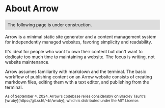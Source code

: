 # About Arrow

<p style="background: #ddd; padding: 0.5rem">
  The following page is under construction.
</p>


Arrow is a minimal static site generator and a content management 
system for independently managed websites, 
favoring simplicity and readability.

It's ideal for people who want to own their content 
but don't want to dedicate too much time to maintaining
a website. The focus is writing, not website maintenance.

Arrow assumes familiarity with markdown and the terminal.
The basic workflow of publishing content on an Arrow website 
consists of creating markdown files, editing them with a 
text editor, and publishing from the terminal.

<!-- Include diagram of workflow -->

<small>
As of September 4, 2024, Arrow's codebase relies considerably 
on Bradley Taunt's [wruby](https://git.sr.ht/~bt/wruby), which 
is distributed under the MIT License. 
</small>